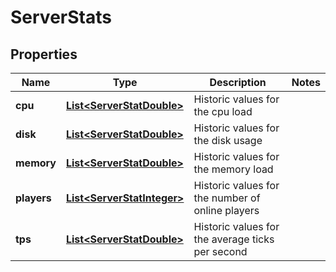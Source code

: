 
# ServerStats

## Properties
Name | Type | Description | Notes
------------ | ------------- | ------------- | -------------
**cpu** | [**List&lt;ServerStatDouble&gt;**](ServerStatDouble.md) | Historic values for the cpu load | 
**disk** | [**List&lt;ServerStatDouble&gt;**](ServerStatDouble.md) | Historic values for the disk usage | 
**memory** | [**List&lt;ServerStatDouble&gt;**](ServerStatDouble.md) | Historic values for the memory load | 
**players** | [**List&lt;ServerStatInteger&gt;**](ServerStatInteger.md) | Historic values for the number of online players | 
**tps** | [**List&lt;ServerStatDouble&gt;**](ServerStatDouble.md) | Historic values for the average ticks per second | 



